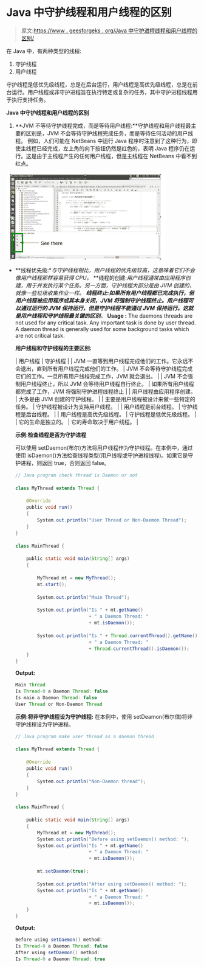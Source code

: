 # Java 中守护线程和用户线程的区别

> 原文:[https://www . geesforgeks . org/Java 中守护进程线程和用户线程的区别/](https://www.geeksforgeeks.org/difference-between-daemon-threads-and-user-threads-in-java/)

在 Java 中，有两种类型的线程:

1.  守护线程
2.  用户线程

守护线程是低优先级线程，总是在后台运行，用户线程是高优先级线程，总是在前台运行。用户线程或非守护进程旨在执行特定或复杂的任务，其中守护进程线程用于执行支持任务。

**Java 中守护线程和用户线程的区别**

1.  **JVM 不等待守护线程完成，而是等待用户线程:**守护线程和用户线程最主要的区别是，JVM 不会等待守护线程完成任务，而是等待任何活动的用户线程。
    例如，人们可能在 NetBeans 中运行 Java 程序时注意到了这种行为，即使主线程已经完成，左上角的向下按钮仍然是红色的，表明 Java 程序仍在运行。这是由于主线程产生的任何用户线程，但是主线程在 NetBeans 中看不到红点。

![](img/03eee1521ef592c5e7cb8df80981d6b6.png)

*   **线程优先级:**与守护线程相比，用户线程的优先级较高，这意味着它们不会像用户线程那样容易获得 CPU。*   **线程的创建:**用户线程通常由应用程序创建，用于并发执行某个任务。另一方面，守护线程大部分是由 JVM 创建的，就像一些垃圾收集作业一样。*   **线程终止:**如果所有用户线程都已完成执行，但用户线程被应用程序或其本身关闭，JVM 将强制守护线程终止。用户线程可以通过运行的 JVM 保持运行，但是守护线程不能通过 JVM 保持运行。这就是**用户线程和守护线程最关键的区别**。*   **Usage :** The daemons threads are not used for any critical task. Any important task is done by user thread. A daemon thread is generally used for some background tasks which are not critical task.

    **用户线程和守护线程的主要区别:**

    | 用户线程 | 守护线程 |
    | JVM 一直等到用户线程完成他们的工作。它永远不会退出，直到所有用户线程完成他们的工作。 | JVM 不会等待守护线程完成它们的工作。一旦所有用户线程完成工作，JVM 就会退出。 |
    | JVM 不会强制用户线程终止，所以 JVM 会等待用户线程自行终止。 | 如果所有用户线程都完成了工作，JVM 将强制守护进程线程终止 |
    | 用户线程由应用程序创建。 | 大多是由 JVM 创建的守护线程。 |
    | 主要是用户线程被设计来做一些特定的任务。 | 守护线程被设计为支持用户线程。 |
    | 用户线程是前台线程。 | 守护线程是后台线程。 |
    | 用户线程是高优先级线程。 | 守护线程是低优先级线程。 |
    | 它的生命是独立的。 | 它的寿命取决于用户线程。 |

    **示例:检查线程是否为守护进程**

    可以使用 setDaemon(布尔)方法将用户线程作为守护线程。在本例中，通过使用 isDaemon()方法检查线程类型(用户线程或守护进程线程)。如果它是守护进程，则返回 true，否则返回 false。

    ```java
    // Java program check thread is Daemon or not

    class MyThread extends Thread {

        @Override
        public void run()
        {
            System.out.println("User Thread or Non-Daemon Thread");
        }
    }

    class MainThread {

        public static void main(String[] args)
        {

            MyThread mt = new MyThread();
            mt.start();

            System.out.println("Main Thread");

            System.out.println("Is " + mt.getName()
                               + " a Daemon Thread: "
                               + mt.isDaemon());

            System.out.println("Is " + Thread.currentThread().getName()
                               + " a Daemon Thread: "
                               + Thread.currentThread().isDaemon());
        }
    }
    ```

    **Output:**

    ```java
    Main Thread
    Is Thread-0 a Daemon Thread: false
    Is main a Daemon Thread: false
    User Thread or Non-Daemon Thread

    ```

    **示例:将非守护线程设为守护线程:**
    在本例中，使用 setDeamon(布尔值)将非守护线程设为守护进程。

    ```java
    // Java program make user thread as a daemon thread

    class MyThread extends Thread {

        @Override
        public void run()
        {
            System.out.println("Non-Daemon thread");
        }
    }

    class MainThread {

        public static void main(String[] args)
        {
            MyThread mt = new MyThread();
            System.out.println("Before using setDaemon() method: ");
            System.out.println("Is " + mt.getName()
                               + " a Daemon Thread: "
                               + mt.isDaemon());

            mt.setDaemon(true);

            System.out.println("After using setDaemon() method: ");
            System.out.println("Is " + mt.getName()
                               + " a Daemon Thread: "
                               + mt.isDaemon());
        }
    }
    ```

    **Output:**

    ```java
    Before using setDaemon() method: 
    Is Thread-0 a Daemon Thread: false
    After using setDaemon() method: 
    Is Thread-0 a Daemon Thread: true

    ```